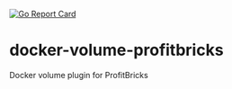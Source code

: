 [![Go Report Card](https://goreportcard.com/badge/github.com/vieux/docker-volume-sshfs)](https://goreportcard.com/badge/github.com/stackpointcloud/docker-volume-profitbricks)

# docker-volume-profitbricks
Docker volume plugin for ProfitBricks
